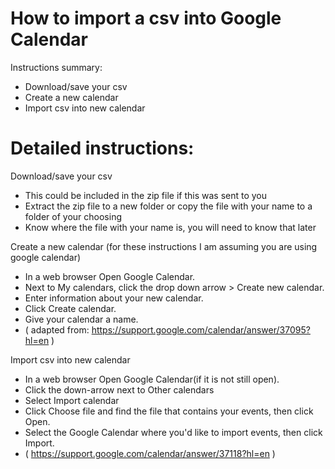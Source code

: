 How to import a csv into Google Calendar
========

Instructions summary: 
   * Download/save your csv
   * Create a new calendar
   * Import csv into new calendar


Detailed instructions:
========

Download/save your csv
   * This could be included in the zip file if this was sent to you
   * Extract the zip file to a new folder or copy the file with your name to a folder of your choosing
   * Know where the file with your name is, you will need to know that later

 
Create a new calendar (for these instructions I am assuming you are using google calendar)
   * In a web browser Open Google Calendar.
   * Next to My calendars, click the drop down arrow > Create new calendar.
   * Enter information about your new calendar.
   * Click Create calendar.
   * Give your calendar a name.
   * ( adapted from: https://support.google.com/calendar/answer/37095?hl=en )


Import csv into new calendar
  * In a web browser Open Google Calendar(if it is not still open).
  * Click the down-arrow next to Other calendars
  * Select Import calendar
  * Click Choose file and find the file that contains your events, then click Open.
  * Select the Google Calendar where you'd like to import events, then click Import.
  * ( https://support.google.com/calendar/answer/37118?hl=en )
